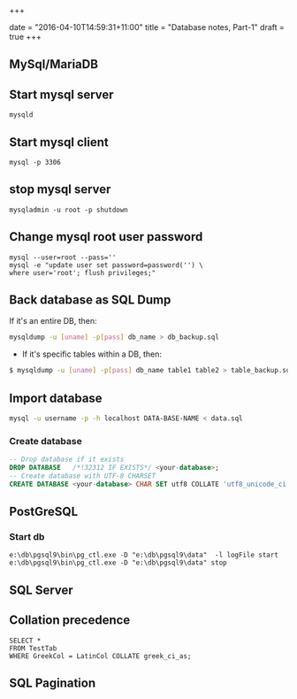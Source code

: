 +++

date = "2016-04-10T14:59:31+11:00"
title = "Database notes, Part-1"
draft = true
+++


## MySql/MariaDB

## Start mysql server
```
mysqld
```

## Start mysql client 
```
mysql -p 3306
```

## stop mysql server
```
mysqladmin -u root -p shutdown
```


## Change mysql root user password

```
mysql --user=root --pass='' 
mysql -e "update user set password=password('') \
where user='root'; flush privileges;"
```

## Back database as SQL Dump 

If it's an entire DB, then:

```bash
mysqldump -u [uname] -p[pass] db_name > db_backup.sql
```

* If it's specific tables within a DB, then:

```bash
$ mysqldump -u [uname] -p[pass] db_name table1 table2 > table_backup.sql
```

## Import database 

```bash
mysql -u username -p -h localhost DATA-BASE-NAME < data.sql
```


### Create database

```sql
-- Drop database if it exists
DROP DATABASE   /*!32312 IF EXISTS*/ <your-database>;
-- Create database with UTF-8 CHARSET 
CREATE DATABASE <your-database> CHAR SET utf8 COLLATE 'utf8_unicode_ci';

```

## PostGreSQL

### Start db

```
e:\db\pgsql9\bin\pg_ctl.exe -D "e:\db\pgsql9\data"  -l logFile start
e:\db\pgsql9\bin\pg_ctl.exe -D "e:\db\pgsql9\data" stop
```


## SQL Server

## Collation precedence

```
SELECT * 
FROM TestTab 
WHERE GreekCol = LatinCol COLLATE greek_ci_as;
```
## SQL Pagination